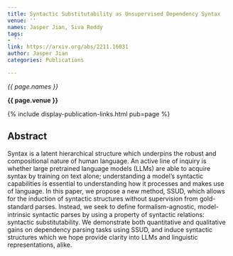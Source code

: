 ```yaml
---
title: Syntactic Substitutability as Unsupervised Dependency Syntax
venue: ''
names: Jasper Jian, Siva Reddy
tags:
- ''
link: https://arxiv.org/abs/2211.16031
author: Jasper Jian
categories: Publications

---
```


*{{ page.names }}*

**{{ page.venue }}**

{% include display-publication-links.html pub=page %}

## Abstract

Syntax is a latent hierarchical structure which underpins the robust and compositional nature of human language. An active line of inquiry is whether large pretrained language models (LLMs) are able to acquire syntax by training on text alone; understanding a model’s syntactic capabilities is essential to understanding how it processes and makes use of language. In this paper, we propose a new method, SSUD, which allows for the induction of syntactic structures without supervision from gold-standard parses. Instead, we seek to deﬁne formalism-agnostic, model-intrinsic syntactic parses by using a property of syntactic relations: syntactic substitutability. We demonstrate both quantitative and qualitative gains on dependency parsing tasks using SSUD, and induce syntactic structures which we hope provide clarity into LLMs and linguistic representations, alike.